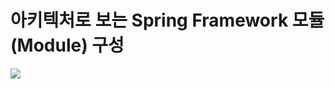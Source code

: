 # 아키텍처로 보는 Spring Framework 모듈(Module) 구성

<img src="https://user-images.githubusercontent.com/104331549/173769959-84c64fcc-eb61-4da0-b9cd-b316dc5b4153.png">
 

